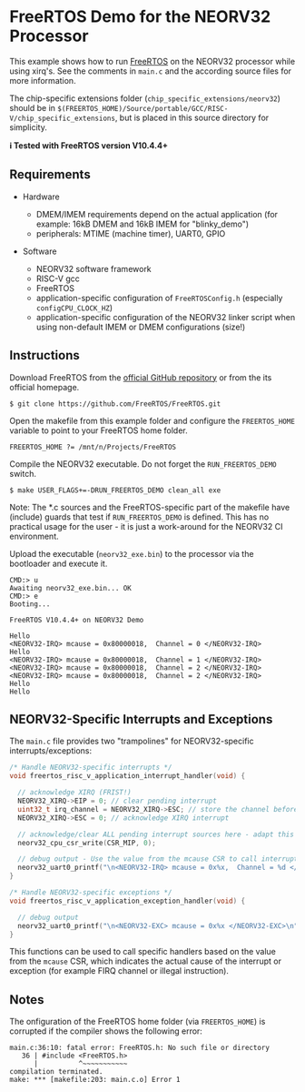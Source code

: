   # FreeRTOS Demo for the NEORV32 Processor

This example shows how to run [FreeRTOS](https://www.freertos.org/) on the NEORV32 processor while using xirq's. See the comments in `main.c` and the according
source files for more information.

The chip-specific extensions folder (`chip_specific_extensions/neorv32`) should be in `$(FREERTOS_HOME)/Source/portable/GCC/RISC-V/chip_specific_extensions`,
but is placed in this source directory for simplicity.

**:information_source: Tested with FreeRTOS version V10.4.4+**


## Requirements

* Hardware
  * DMEM/IMEM requirements depend on the actual application (for example: 16kB DMEM and 16kB IMEM for "blinky_demo")
  * peripherals: MTIME (machine timer), UART0, GPIO

* Software
  * NEORV32 software framework
  * RISC-V gcc
  * FreeRTOS
  * application-specific configuration of `FreeRTOSConfig.h` (especially `configCPU_CLOCK_HZ`)
  * application-specific configuration of the NEORV32 linker script when using non-default IMEM or DMEM configurations (size!) 


## Instructions

Download FreeRTOS from the [official GitHub repository](https://github.com/FreeRTOS/FreeRTOS) or from the its official homepage.

    $ git clone https://github.com/FreeRTOS/FreeRTOS.git

Open the makefile from this example folder and configure the `FREERTOS_HOME` variable to point to your FreeRTOS home folder.

    FREERTOS_HOME ?= /mnt/n/Projects/FreeRTOS

Compile the NEORV32 executable. Do not forget the `RUN_FREERTOS_DEMO` switch.

    $ make USER_FLAGS+=-DRUN_FREERTOS_DEMO clean_all exe

Note: The *.c sources and the FreeRTOS-specific part of the makefile have (include) guards that test if `RUN_FREERTOS_DEMO` is defined.
This has no practical usage for the user - it is just a work-around for the NEORV32 CI environment.

Upload the executable (`neorv32_exe.bin`) to the processor via the bootloader and execute it.

```
CMD:> u
Awaiting neorv32_exe.bin... OK
CMD:> e
Booting...

FreeRTOS V10.4.4+ on NEORV32 Demo

Hello
<NEORV32-IRQ> mcause = 0x80000018,  Channel = 0 </NEORV32-IRQ>
Hello
<NEORV32-IRQ> mcause = 0x80000018,  Channel = 1 </NEORV32-IRQ>
<NEORV32-IRQ> mcause = 0x80000018,  Channel = 2 </NEORV32-IRQ>
<NEORV32-IRQ> mcause = 0x80000018,  Channel = 2 </NEORV32-IRQ>
Hello
Hello
```

## NEORV32-Specific Interrupts and Exceptions

The `main.c` file provides two "trampolines" for NEORV32-specific interrupts/exceptions:

```c
/* Handle NEORV32-specific interrupts */
void freertos_risc_v_application_interrupt_handler(void) {

  // acknowledge XIRQ (FRIST!)
  NEORV32_XIRQ->EIP = 0; // clear pending interrupt
  uint32_t irq_channel = NEORV32_XIRQ->ESC; // store the channel before clearing it. 
  NEORV32_XIRQ->ESC = 0; // acknowledge XIRQ interrupt

  // acknowledge/clear ALL pending interrupt sources here - adapt this for your setup
  neorv32_cpu_csr_write(CSR_MIP, 0);

  // debug output - Use the value from the mcause CSR to call interrupt-specific handlers
  neorv32_uart0_printf("\n<NEORV32-IRQ> mcause = 0x%x,  Channel = %d </NEORV32-IRQ>\n", neorv32_cpu_csr_read(CSR_MCAUSE), irq_channel);
}

/* Handle NEORV32-specific exceptions */
void freertos_risc_v_application_exception_handler(void) {

  // debug output
  neorv32_uart0_printf("\n<NEORV32-EXC> mcause = 0x%x </NEORV32-EXC>\n", neorv32_cpu_csr_read(CSR_MCAUSE));
}
```

This functions can be used to call specific handlers based on the value from the `mcause` CSR, which indicates
the actual cause of the interrupt or exception (for example FIRQ channel or illegal instruction).


## Notes

The onfiguration of the FreeRTOS home folder (via `FREERTOS_HOME`) is corrupted if the compiler shows the following error:

```
main.c:36:10: fatal error: FreeRTOS.h: No such file or directory
   36 | #include <FreeRTOS.h>
      |          ^~~~~~~~~~~~
compilation terminated.
make: *** [makefile:203: main.c.o] Error 1
```

